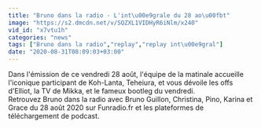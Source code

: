 ```yaml
---
title: "Bruno dans la radio - L'int\u00e9grale du 28 ao\u00fbt"
image: "https://s2.dmcdn.net/v/SQZXL1VIDHyR6iNlm/x240"
vid_id: "x7vtu1h"
categories: "news"
tags: ["Bruno dans la radio","replay","replay int\u00e9gral"]
date: "2020-08-31T08:09:03+03:00"
---
```

Dans l'émission de ce vendredi 28 août, l'équipe de la matinale accueille l'iconique participant de Koh-Lanta, Teheiura, et vous dévoile les offs d'Elliot, la TV de Mikka, et le fameux bootleg du vendredi.  <br>Retrouvez Bruno dans la radio avec Bruno Guillon, Christina, Pino, Karina et Grace du 28 août 2020 sur Funradio.fr et les plateformes de téléchargement de podcast.
